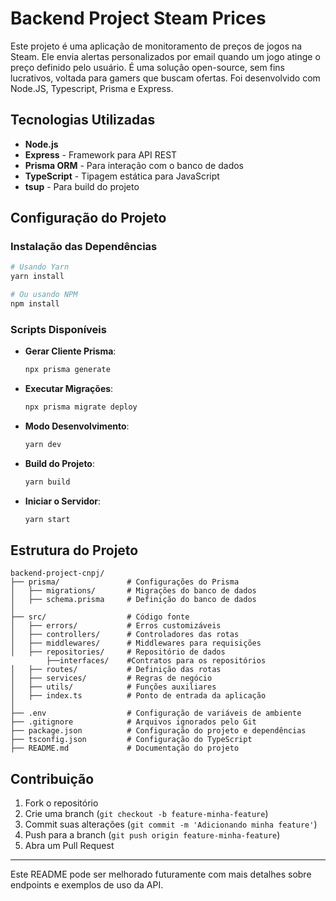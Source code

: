 
# Backend Project Steam Prices

Este projeto é uma aplicação de monitoramento de preços de jogos na Steam. Ele envia alertas personalizados por email quando um jogo atinge o preço definido pelo usuário. É uma solução open-source, sem fins lucrativos, voltada para gamers que buscam ofertas. Foi desenvolvido com Node.JS, Typescript, Prisma e Express.

## Tecnologias Utilizadas

- **Node.js**
- **Express** - Framework para API REST
- **Prisma ORM** - Para interação com o banco de dados
- **TypeScript** - Tipagem estática para JavaScript
- **tsup** - Para build do projeto

## Configuração do Projeto

### Instalação das Dependências

```bash
# Usando Yarn
yarn install

# Ou usando NPM
npm install
```

### Scripts Disponíveis

- **Gerar Cliente Prisma**:
  ```bash
  npx prisma generate
  ```
- **Executar Migrações**:
  ```bash
  npx prisma migrate deploy
  ```
- **Modo Desenvolvimento**:
  ```bash
  yarn dev
  ```
- **Build do Projeto**:
  ```bash
  yarn build
  ```
- **Iniciar o Servidor**:
  ```bash
  yarn start
  ```

## Estrutura do Projeto

```
backend-project-cnpj/
├── prisma/               # Configurações do Prisma
│   ├── migrations/       # Migrações do banco de dados
│   ├── schema.prisma     # Definição do banco de dados
│
├── src/                  # Código fonte
│   ├── errors/           # Erros customizáveis
│   ├── controllers/      # Controladores das rotas
│   ├── middlewares/      # Middlewares para requisições
│   ├── repositories/     # Repositório de dados
        ├──interfaces/    #Contratos para os repositórios
│   ├── routes/           # Definição das rotas
│   ├── services/         # Regras de negócio
│   ├── utils/            # Funções auxiliares
│   ├── index.ts          # Ponto de entrada da aplicação
│
├── .env                  # Configuração de variáveis de ambiente
├── .gitignore            # Arquivos ignorados pelo Git
├── package.json          # Configuração do projeto e dependências
├── tsconfig.json         # Configuração do TypeScript
├── README.md             # Documentação do projeto
```

## Contribuição

1. Fork o repositório
2. Crie uma branch (`git checkout -b feature-minha-feature`)
3. Commit suas alterações (`git commit -m 'Adicionando minha feature'`)
4. Push para a branch (`git push origin feature-minha-feature`)
5. Abra um Pull Request

---

Este README pode ser melhorado futuramente com mais detalhes sobre endpoints e exemplos de uso da API.
